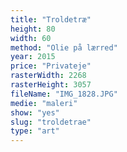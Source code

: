 ```yaml
---
title: "Troldetræ"
height: 80
width: 60
method: "Olie på lærred"
year: 2015
price: "Privateje"
rasterWidth: 2268
rasterHeight: 3057
fileName: "IMG_1828.JPG"
medie: "maleri"
show: "yes"
slug: "troldetrae"
type: "art"
---
```

